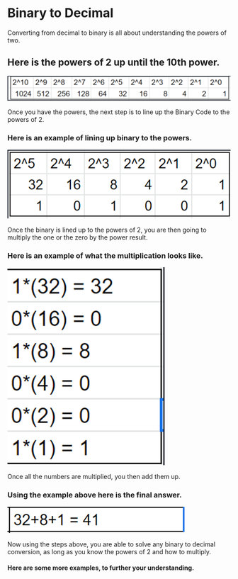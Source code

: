 # Binary to Decimal

Converting from decimal to binary is all about understanding the powers of two.
## Here is the powers of 2 up until the 10th power.
![Powers of 2](Powersof2.PNG)

Once you have the powers, the next step is to line up the Binary Code to the powers of 2.
### Here is an example of lining up binary to the powers.
![Lineup](Lineup.PNG)

Once the binary is lined up to the powers of 2, you are then going to multiply the one or the zero by the power result.
### Here is an example of what the multiplication looks like.
![Example](Multiex.PNG)

Once all the numbers are multiplied, you then add them up.
### Using the example above here is the final answer.
![Answer](Answer.PNG)

Now using the steps above, you are able to solve any binary to decimal conversion, as long as you know the powers of 2 and how to multiply.

#### Here are some more examples, to further your understanding.


